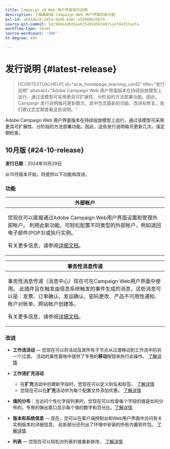 ```yaml
---
title: Campaign v8 Web 用户界面发行说明
description: 了解最新版 Campaign Web 用户界面的新功能
exl-id: a0d2ab24-1854-4ad6-8a8c-b55488b20bf9
source-git-commit: 5dc96beadbd5ea02540185634971cef44357aefa
workflow-type: tm+mt
source-wordcount: '394'
ht-degree: 44%

---
```


# 发行说明 {#latest-release}

>[!CONTEXTUALHELP]
>id="acw_homepage_learning_card2"
>title="发行说明"
>abstract="Adobe Campaign Web 用户界面版本在持续投放模型上运行，通过该模型可采用更具可扩展性、分阶段的方法部署功能。因此，Campaign 发行说明每月更新数次，其中包含最新的功能、改进和修复。我们建议您定期查看这些说明。"

Adobe Campaign Web 用户界面版本在持续投放模型上运行，通过该模型可采用更具可扩展性、分阶段的方法部署功能。因此，这些发行说明每月更新几次。请定期检查。

## 10月版 {#24-10-release}

**发行日期**：2024年10月29日

从10月版本开始，将提供以下功能和改进。

### 功能

<table>
<thead>
<tr>
<th><strong>外部帐户</strong><br/></th>
</tr>
</thead>
<tbody>
<tr>
<td>
<p>您现在可以直接通过Adobe Campaign Web用户界面设置和管理外部帐户。 利用此新功能，可轻松配置不同类型的外部帐户，例如退回电子邮件(POP3)或执行实例。</p>
<p>有关更多信息，请参阅<a href="../administration/external-account.md">详细文档</a>。</p>
</td>
</tr>
</tbody>
</table>


<table>
<thead>
<tr>
<th><strong>事务性消息传递</strong><br/></th>
</tr>
</thead>
<tbody>
<tr>
<td>
<p>事务性消息传递（消息中心）现在可在Campaign Web用户界面中使用。 此插件旨在触发由信息系统触发的事件生成的消息，这些消息可以是：发票、订单确认、发运确认、密码更改、产品不可用性通知、帐户对帐单、网站帐户创建等。</p>
<p>有关更多信息，请参阅<a href="../transactional-messaging/transactional.md">详细文档</a>。</p>
</td>
</tr>
</tbody>
</table>

<!--table>
<thead>
<tr>
<th><strong>External deliveries</strong><br/></th>
</tr>
</thead>
<tbody>
<tr>
<td>
<p>You can now define External deliveries, and External delivery templates, in Campaign web user interface. With this mode, messages are generated in an input file which can be shared with your external provider. The External delivery mode is the default mode for the direct mail channel.</p>
</td>
</tr>
</tbody>
</table-->


### 改进

* **工作流活动** — 您现在可以将活动及其所有子节点从过渡移动到工作流中的另一个过渡。 活动的属性窗格中提供了专用的&#x200B;**移动**&#x200B;按钮来执行此操作。 [了解详情](../workflows/orchestrate-activities.md#move)

* **工作流扩充活动**

   * 在&#x200B;**扩充**&#x200B;活动中创建新字段时，您现在可以定义别名和标签。 [了解详情](../workflows/activities/enrichment.md#collection-settings)
   * 您现在可以在&#x200B;**扩充**&#x200B;活动中为每个配置文件添加优惠。 [了解详情](../workflows/activities/enrichment.md##add-offers)

* **值的分布**：当访问个性化字段列表时，您现在可以检查每个字段的值是如何分布的。专用的弹出窗口显示每个值的数字和百分比。[了解详情](../query/build-query.md#distribution-values-query)

* **版本和系统信息** — 现在，您可以在客户端控制台和Web用户界面中访问有关实例版本的详细信息。 此新部分还列出了环境中安装的所有内置软件包。 [了解详情](../get-started/user-interface.md#user-interface-about)

* **列表** — 您现在可以轻松对列表的值重新排序。 [了解详情](../get-started/work-with-folders.md)

